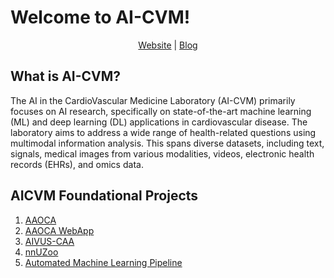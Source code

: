 # Welcome to AI-CVM!

<div align="center">
<a href="">Website</a> | <a href="">Blog</a> </div>

## What is AI-CVM?
The AI in the CardioVascular Medicine Laboratory (AI-CVM) primarily focuses on AI research, specifically on state-of-the-art machine learning (ML) and deep learning (DL) applications in cardiovascular disease.  The laboratory aims to address a wide range of health-related questions using multimodal information analysis. This spans diverse datasets, including text, signals, medical images from various modalities, videos, electronic health records (EHRs), and omics data.

## AICVM Foundational Projects
1. [AAOCA](https://github.com/AI-in-Cardiovascular-Medicine/AAOCA)</br>
2. [AAOCA WebApp](https://mb-neuro.medical-blocks.ch/public_access/projects)</br>
3. [AIVUS-CAA](https://github.com/AI-in-Cardiovascular-Medicine/AIVUS-CAA)</br>
4. [nnUZoo](https://github.com/AI-in-Cardiovascular-Medicine/nnUZoo)</br>
5. [Automated Machine Learning Pipeline](https://github.com/AI-in-Cardiovascular-Medicine/ML_pipeline_tabular)</br>
